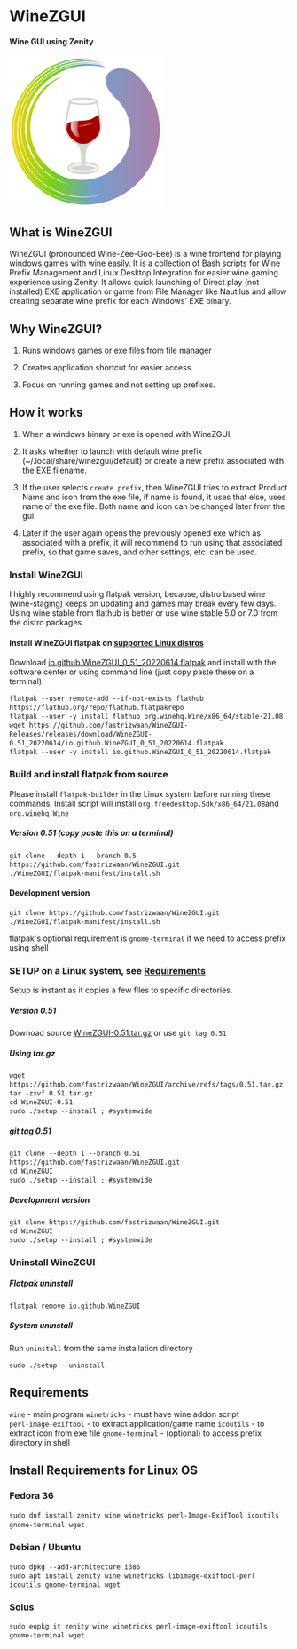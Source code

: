 # WineZGUI

#### Wine GUI using Zenity

![](https://raw.githubusercontent.com/fastrizwaan/WineZGUI/main/assets/winezgui.svg)

## What is WineZGUI

WineZGUI (pronounced Wine-Zee-Goo-Eee) is a wine frontend for playing windows games with wine easily. It is a collection of Bash scripts for Wine Prefix Management and Linux Desktop Integration for easier wine gaming experience using Zenity. It allows quick launching of Direct play (not installed) EXE application or game from File Manager like Nautilus and allow creating separate wine prefix for each Windows' EXE binary.

## Why WineZGUI?

1. Runs windows games or exe files from file manager

2. Creates application shortcut for easier access.

3. Focus on running games and not setting up prefixes.

## How it works

1. When a windows binary or exe is opened with WineZGUI, 

2. It asks whether to launch with default wine prefix (~/.local/share/winezgui/default) or create a new prefix associated with the EXE filename. 

3. If the user selects `create prefix`, then WineZGUI tries to extract Product Name and icon from the exe file, if name is found, it uses that else, uses name of the exe file. Both name and icon can be changed later from the gui.

4. Later if the user again opens the previously opened exe which as associated with a prefix, it will recommend to run using that associated prefix, so that game saves, and other settings, etc. can be used.

### Install WineZGUI

I highly recommend using flatpak version, because, distro based wine (wine-staging) keeps on updating and games may break every few days. Using wine stable from flathub is better or use wine stable 5.0 or 7.0 from the distro packages.

#### Install WineZGUI flatpak on [supported Linux distros](https://flatpak.org/setup/)

Download [io.github.WineZGUI_0_51_20220614.flatpak](https://github.com/fastrizwaan/WineZGUI-Releases/releases/download/WineZGUI-0.51_20220614/io.github.WineZGUI_0_51_20220614.flatpak) and install with the software center or using command line (just copy paste these on a terminal):

```
flatpak --user remote-add --if-not-exists flathub https://flathub.org/repo/flathub.flatpakrepo
flatpak --user -y install flathub org.winehq.Wine/x86_64/stable-21.08
wget https://github.com/fastrizwaan/WineZGUI-Releases/releases/download/WineZGUI-0.51_20220614/io.github.WineZGUI_0_51_20220614.flatpak
flatpak --user -y install io.github.WineZGUI_0_51_20220614.flatpak
```

### Build and install flatpak from source

Please install `flatpak-builder` in the Linux system before running these commands. Install script will install `org.freedesktop.Sdk/x86_64/21.08`and `org.winehq.Wine`

##### Version 0.51 (copy paste this on a terminal)

```
git clone --depth 1 --branch 0.5 https://github.com/fastrizwaan/WineZGUI.git
./WineZGUI/flatpak-manifest/install.sh
```

#### Development version

```
git clone https://github.com/fastrizwaan/WineZGUI.git
./WineZGUI/flatpak-manifest/install.sh
```

flatpak's optional requirement is `gnome-terminal` if we need to access prefix using shell

### SETUP on a Linux system, see [Requirements](https://github.com/fastrizwaan/WineZGUI#requirements)

Setup is instant as it copies a few files to specific directories.

##### Version 0.51

Downoad source [WineZGUI-0.51.tar.gz](https://github.com/fastrizwaan/WineZGUI/archive/refs/tags/0.51.tar.gz) or use `git tag 0.51`

##### Using tar.gz

```
wget https://github.com/fastrizwaan/WineZGUI/archive/refs/tags/0.51.tar.gz
tar -zxvf 0.51.tar.gz
cd WineZGUI-0.51
sudo ./setup --install ; #systemwide
```

##### git tag 0.51

```
git clone --depth 1 --branch 0.51 https://github.com/fastrizwaan/WineZGUI.git
cd WineZGUI
sudo ./setup --install ; #systemwide
```

##### Development version

```
git clone https://github.com/fastrizwaan/WineZGUI.git
cd WineZGUI
sudo ./setup --install ; #systemwide
```

### Uninstall WineZGUI

##### Flatpak uninstall

```
flatpak remove io.github.WineZGUI
```

##### System  uninstall

Run `uninstall` from the same installation directory 

```
sudo ./setup --uninstall
```

## Requirements

`wine` - main program
`winetricks` - must have wine addon script
`perl‑image‑exiftool` - to extract application/game name
`icoutils` - to extract icon from exe file
`gnome-terminal` - (optional) to access prefix directory in shell

## Install Requirements for Linux OS

### Fedora 36

`sudo dnf install zenity wine winetricks perl-Image-ExifTool icoutils gnome-terminal wget`

### Debian / Ubuntu

```
sudo dpkg --add-architecture i386
sudo apt install zenity wine winetricks libimage-exiftool-perl icoutils gnome-terminal wget
```

### Solus

```
sudo eopkg it zenity wine winetricks perl-image-exiftool icoutils gnome-terminal wget
```
